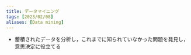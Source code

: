 ```yaml
---
title: データマイニング
tags: [2023/02/08]
aliases: [Data mining]
---
```


- 蓄積されたデータを分析し，これまでに知られていなかった問題を発見し，意思決定に役立てる